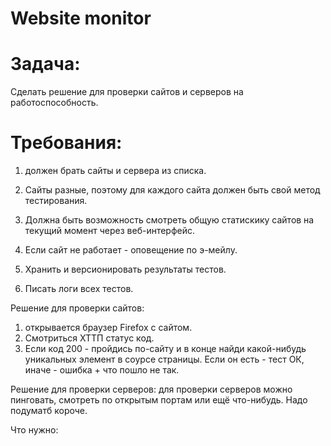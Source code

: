 Website monitor
=========

Задача:
=========
Cделать решение для проверки сайтов и серверов на работоспособность. 

Требования: 
=========
1. должен брать сайты и сервера из списка. 

2. Сайты разные, поэтому для каждого сайта должен быть свой метод тестирования.

3. Должна быть возможность смотреть общую статискику сайтов на текущий момент через веб-интерфейс. 

4. Если сайт не работает - оповещение по э-мейлу. 
 
5. Хранить и версионировать результаты тестов. 

6. Писать логи всех тестов.

Решение для проверки сайтов: 
1. открывается браузер Firefox с сайтом. 
2. Смотриться ХТТП статус код. 
3. Если код 200 - пройдись по-сайту и в конце найди какой-нибудь уникальных элемент в соурсе страницы. Если он есть - тест ОК, иначе - ошибка + что пошло не так.

Решение для проверки серверов: для проверки серверов можно пинговать, смотреть по открытым портам или ещё что-нибудь. Надо подуматб короче.

Что нужно: 


